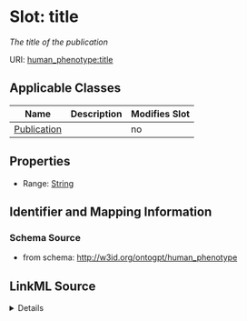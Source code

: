 

# Slot: title


_The title of the publication_



URI: [human_phenotype:title](http://w3id.org/ontogpt/human_phenotypetitle)



<!-- no inheritance hierarchy -->





## Applicable Classes

| Name | Description | Modifies Slot |
| --- | --- | --- |
| [Publication](Publication.md) |  |  no  |







## Properties

* Range: [String](String.md)





## Identifier and Mapping Information







### Schema Source


* from schema: http://w3id.org/ontogpt/human_phenotype




## LinkML Source

<details>
```yaml
name: title
description: The title of the publication
from_schema: http://w3id.org/ontogpt/human_phenotype
rank: 1000
alias: title
owner: Publication
domain_of:
- Publication
range: string

```
</details>